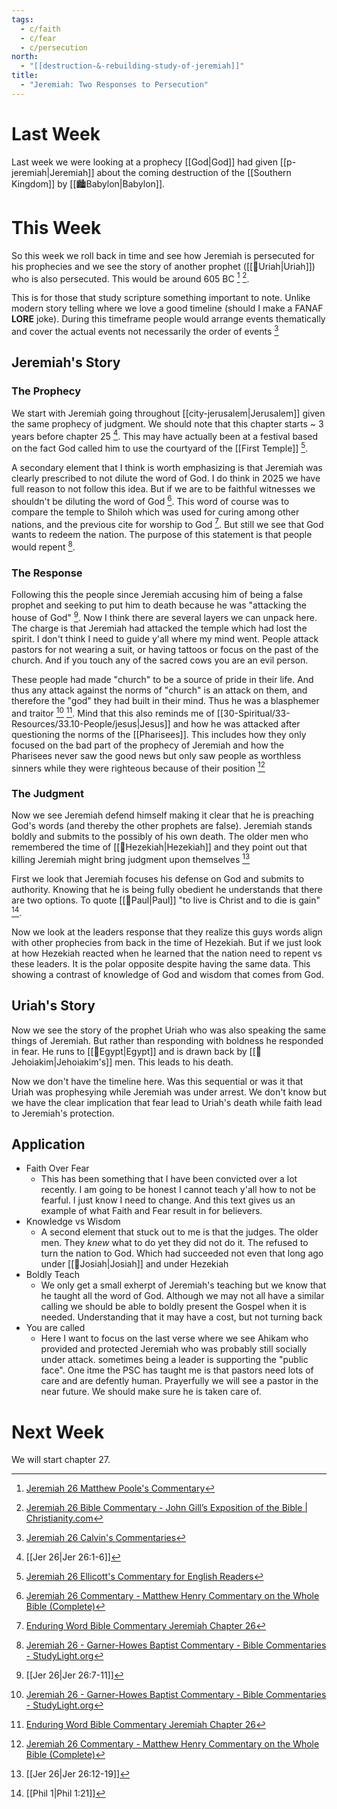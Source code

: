 ```yaml
---
tags:
  - c/faith
  - c/fear
  - c/persecution
north:
  - "[[destruction-&-rebuilding-study-of-jeremiah]]"
title:
  - "Jeremiah: Two Responses to Persecution"
---
```

# Last Week
Last week we were looking at a prophecy [[God|God]] had given [[p-jeremiah|Jeremiah]]  about the coming destruction of the [[Southern Kingdom]] by [[🏙️Babylon|Babylon]]. 

# This Week
So this week we roll back in time and see how Jeremiah is persecuted for his prophecies and we see the story of another prophet ([[🧑Uriah|Uriah]]) who is also persecuted. This would be around 605 BC [^matthew-poole] [^john-gill].

This is for those that study scripture something important to note. Unlike modern story telling where we love a good timeline (should I make a FANAF **LORE** joke). During this timeframe people would arrange events thematically and cover the actual events not necessarily the order of events [^john-calvin]

## Jeremiah's Story

### The Prophecy
We start with Jeremiah going throughout [[city-jerusalem|Jerusalem]] given the same prophecy of judgment. We should note that this chapter starts ~ 3 years before chapter 25 [^1].  This may have actually been at a festival based on the fact God called him to use the courtyard of the [[First Temple]] [^ellicott].

A secondary element that I think is worth emphasizing is that Jeremiah was clearly prescribed to not dilute the word of God. I do think in 2025 we have full reason to not follow this idea. But if we are to be faithful witnesses we shouldn't be diluting the word of God [^matthew-henry]. This word of course was to compare the temple to Shiloh which was used for curing among other nations, and the previous cite for worship to God [^enduring-word]. But still we see that God wants to redeem the nation. The purpose of this statement is that people would repent [^garner-howes].

### The Response
Following this the people since Jeremiah accusing him of being a false prophet and seeking to put him to death because he was "attacking the house of God" [^2]. Now I think there are several layers we can unpack here. The charge is that Jeremiah had attacked the temple which had lost the spirit. I don't think I need to guide y'all where my mind went. People attack pastors for not wearing a suit, or having tattoos or focus on the past of the church. And if you touch any of the sacred cows you are an evil person.

These people had made "church" to be a source of pride in their life. And thus any attack against the norms of "church" is an attack on them, and therefore the "god" they had built in their mind. Thus he was a blasphemer and traitor [^garner-howes] [^enduring-word]. Mind that this also reminds me of [[30-Spiritual/33-Resources/33.10-People/jesus|Jesus]] and how he was attacked after questioning the norms of the [[Pharisees]]. This includes how they only focused on the bad part of the prophecy of Jeremiah and how the Pharisees never saw the good news but only saw people as worthless sinners while they were righteous because of their position [^matthew-henry]

### The Judgment
Now we see Jeremiah defend himself making it clear that he is preaching God's words (and thereby the other prophets are false). Jeremiah stands boldly and submits to the possibly of his own death. The older men who remembered the time of [[🧑Hezekiah|Hezekiah]] and they point out that killing Jeremiah might bring judgment upon themselves [^3] 

First we look that Jeremiah focuses his defense on God and submits to authority. Knowing that he is being fully obedient he understands that there are two options. To quote [[🧑Paul|Paul]] "to live is Christ and to die is gain" [^4].

Now we look at the leaders response that they realize this guys words align with other prophecies from back in the time of Hezekiah. But if we just look at how Hezekiah reacted when he learned that the nation need to repent vs these leaders. It is the polar opposite despite having the same data. This showing a contrast of knowledge of God and wisdom that comes from God. 

## Uriah's Story
Now we see the story of the prophet Uriah who was also speaking the same things of Jeremiah. But rather than responding with boldness he responded in fear. He runs to [[📌Egypt|Egypt]] and is drawn back by [[🧑Jehoiakim|Jehoiakim's]] men. This leads to his death.

Now we don't have the timeline here. Was this sequential or was it that Uriah was prophesying while Jeremiah was under arrest. We don't know but we have the clear implication that fear lead to Uriah's death while faith lead to Jeremiah's protection. 

## Application

- Faith Over Fear
    - This has been something that I have been convicted over a lot recently. I am going to be honest I cannot teach y'all how to not be fearful. I just know I need to change. And this text gives us an example of what Faith and Fear result in for believers.
- Knowledge vs Wisdom
    - A second element that stuck out to me is that the judges. The older men. They *knew* what to do yet they did not do it. The refused to turn the nation to God. Which had succeeded not even that long ago under [[🧑Josiah|Josiah]] and under Hezekiah
- Boldly Teach
    - We only get a small exherpt of Jeremiah's teaching but we know that he taught all the word of God. Although we may not all have a similar calling we should be able to boldly present the Gospel when it is needed. Understanding that it may have a cost, but not turning back
- You are called
    - Here I want to focus on the last verse where we see Ahikam who provided and protected Jeremiah who was probably still socially under attack. sometimes being a leader is supporting the "public face". One itme the PSC has taught me is that pastors need lots of care and are defently human. Prayerfully we will see a pastor in the near future. We should make sure he is taken care of.


# Next Week
We will start chapter 27.




[^garner-howes]: [Jeremiah 26 - Garner-Howes Baptist Commentary - Bible Commentaries - StudyLight.org](https://www.studylight.org/commentaries/eng/ghb/jeremiah-26.html)
[^matthew-poole]: [Jeremiah 26 Matthew Poole's Commentary](https://biblehub.com/commentaries/poole/jeremiah/26.htm)
[^ellicott]: [Jeremiah 26 Ellicott's Commentary for English Readers](https://biblehub.com/commentaries/ellicott/jeremiah/26.htm)
[^matthew-henry]: [Jeremiah 26 Commentary - Matthew Henry Commentary on the Whole Bible (Complete)](https://www.biblestudytools.com/commentaries/matthew-henry-complete/jeremiah/26.html)
[^enduring-word]: [Enduring Word Bible Commentary Jeremiah Chapter 26](https://enduringword.com/bible-commentary/jeremiah-26/)
[^john-calvin]: [Jeremiah 26 Calvin's Commentaries](https://biblehub.com/commentaries/calvin/jeremiah/18.htm)
[^john-gill]: [Jeremiah 26 Bible Commentary - John Gill’s Exposition of the Bible \| Christianity.com](https://www.christianity.com/bible/commentary/john-gill/jeremiah/26)

[^1]: [[Jer 26|Jer 26:1-6]]

[^2]: [[Jer 26|Jer 26:7-11]]

[^3]: [[Jer 26|Jer 26:12-19]]

[^4]: [[Phil 1|Phil 1:21]]
